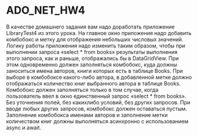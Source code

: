 # ADO_NET_HW4

В качестве домашнего задания вам надо доработать приложение LibraryTest4 из этого урока. 
На главное окно приложения надо добавить комбобокс и метку для отображения небольших числовых значений. 
Логику работы приложения надо изменить таким образом, чтобы при выполнении запроса «select * from books» результаты
выполнения этого запроса, как и раньше, отображались бы в DataGridView. 
При этом одновременно должен заполняться комбобокс, куда должны заноситься имена авторов, книги которых есть в таблице Books.
При выборе в комбобоксе какого-либо автора, в добавленной метке должно отображаться количество книг выбранного автора в таблице Books.
Комбобокс должен заполняться только в том случае, когда пользователь ввел в окно единственный запрос «select * from books». 
Без уточнения полей, без какихлибо условий, без других запросов. 
При вводе любых других запросов, комбобокс должен оставаться пустым.
Заполнение комбобокса именами авторов и заполнение метки количеством книг должны выполняться асинхронно с использованием async и await.
